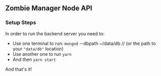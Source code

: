 ## Zombie Manager Node API

### Setup Steps

In order to run the backend server you need to:

* Use one terminal to run: `mongod` --dbpath ~/data/db // (or the path to your `"data/db"` location)
* Use another one to run `yarn`
* And then `yarn start`

And that's it!
